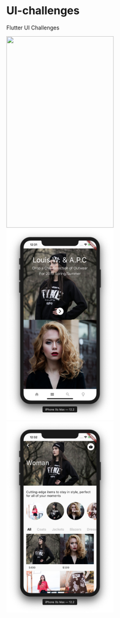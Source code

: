 # UI-challenges
Flutter UI Challenges


<div>
<img src="Screenshot%202020-04-03%20at%208.38.17%20PM.png" width="280" height="500"> 

<img src="Screenshots/f1.png" width="280" height="500"> 

<img src="Screenshots/f2.png" width="280" height="500"> 
</div>

